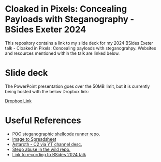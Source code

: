 # Cloaked in Pixels: Concealing Payloads with Steganography - BSides Exeter 2024 
This repository contains a link to my slide deck for my 2024 BSides Exeter talk - Cloaked in Pixels: Concealing payloads with steganograhpy. Websites and resources mentioned within the talk are linked below. 

# Slide deck

The PowerPoint presentation goes over the 50MB limit, but it is currently being hosted with the below Dropbox link:

[Dropbox Link](https://www.dropbox.com/scl/fi/77otk9a43fhxq2hxif00d/CloakedInPixels.pptx?rlkey=y0i6wcoewuzsuc5dnuvmrzjm8&st=lyp01hco&dl=0)
 

# Useful References 

* [POC steganographic shellcode runner repo.](https://github.com/polygonben/PyStegMalz)
* [Image to Spreadsheet](https://github.andrewt.net/mosaic)
* [Astaroth - C2 via YT channel desc.](https://blog.talosintelligence.com/astaroth-analysis)
* [Stego abuse in the wild repo.](https://github.com/lucacav/steg-in-the-wild)
* [Link to recording to BSides 2024 talk](https://www.youtube.com/watch?v=WLoon-6d2oU) 
